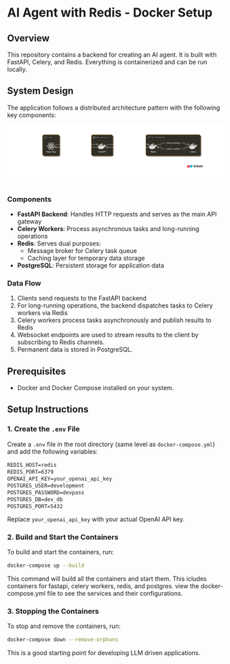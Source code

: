 # AI Agent with Redis - Docker Setup

## Overview
This repository contains a backend for creating an AI agent. It is built with FastAPI, Celery, and Redis. Everything is containerized and can be run locally.

## System Design
The application follows a distributed architecture pattern with the following key components:

![System Architecture Diagram](/api/static/system-architecture.png)

### Components
- **FastAPI Backend**: Handles HTTP requests and serves as the main API gateway
- **Celery Workers**: Process asynchronous tasks and long-running operations
- **Redis**: Serves dual purposes:
  - Message broker for Celery task queue
  - Caching layer for temporary data storage
- **PostgreSQL**: Persistent storage for application data

### Data Flow
1. Clients send requests to the FastAPI backend
2. For long-running operations, the backend dispatches tasks to Celery workers via Redis
3. Celery workers process tasks asynchronously and publish results to Redis
4. Websocket endpoints are used to stream results to the client by subscribing to Redis channels.
5. Permanent data is stored in PostgreSQL.

## Prerequisites
- Docker and Docker Compose installed on your system.

## Setup Instructions

### 1. Create the `.env` File
Create a `.env` file in the root directory (same level as `docker-compose.yml`) and add the following variables:

```env
REDIS_HOST=redis
REDIS_PORT=6379
OPENAI_API_KEY=your_openai_api_key
POSTGRES_USER=development
POSTGRES_PASSWORD=devpass
POSTGRES_DB=dev_db
POSTGRES_PORT=5432
```
Replace `your_openai_api_key` with your actual OpenAI API key.


### 2. Build and Start the Containers
To build and start the containers, run:

```bash
docker-compose up --build
```
This command will build all the containers and start them. This icludes containers for fastapi, celery workers, redis, and postgres. view the docker-compose.yml file to see the services and their configurations.

### 3. Stopping the Containers
To stop and remove the containers, run:

```bash
docker-compose down --remove-orphans
```

This is a good starting point for developing LLM driven applications.
